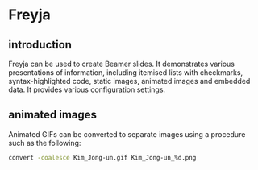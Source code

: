 # Freyja

## introduction

Freyja can be used to create Beamer slides. It demonstrates various presentations of information, including itemised lists with checkmarks, syntax-highlighted code, static images, animated images and embedded data. It provides various configuration settings.

## animated images

Animated GIFs can be converted to separate images using a procedure such as the following:

```Bash
convert -coalesce Kim_Jong-un.gif Kim_Jong-un_%d.png
```
